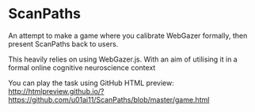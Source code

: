 # ScanPaths
An attempt to make a game where you calibrate WebGazer formally, then present ScanPaths back to users. 

This heavily relies on using WebGazer.js. With an aim of utilising it in a formal online cognitive neuroscience context

You can play the task using GitHub HTML preview: http://htmlpreview.github.io/?https://github.com/u01ai11/ScanPaths/blob/master/game.html
